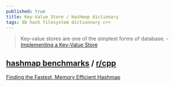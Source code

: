 ```yaml
---
published: true
title: Key-Value Store / Hashmap dictionary
tags: db hash filesystem dictionnary c++
---
```

> Key-value stores are one of the simplest forms of database. - [Implementing a Key-Value Store](https://codecapsule.com/2012/11/07/ikvs-implementing-a-key-value-store-table-of-contents/)

## [hashmap benchmarks](https://github.com/martinus/map_benchmark) / [r/cpp](https://www.reddit.com/r/cpp/comments/auwbmg/hashmap_benchmarks_what_should_i_add/)

[Finding the Fastest, Memory Efficient Hashmap](https://martin.ankerl.com/2019/04/01/hashmap-benchmarks-01-overview/)